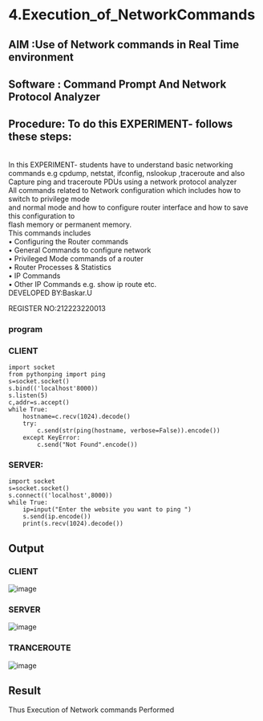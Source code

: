 # 4.Execution_of_NetworkCommands
## AIM :Use of Network commands in Real Time environment
## Software : Command Prompt And Network Protocol Analyzer
## Procedure: To do this EXPERIMENT- follows these steps:
<BR>
In this EXPERIMENT- students have to understand basic networking commands e.g cpdump, netstat, ifconfig, nslookup ,traceroute and also Capture ping and traceroute PDUs using a network protocol analyzer 
<BR>
All commands related to Network configuration which includes how to switch to privilege mode
<BR>
and normal mode and how to configure router interface and how to save this configuration to
<BR>
flash memory or permanent memory.
<BR>
This commands includes
<BR>
• Configuring the Router commands
<BR>
• General Commands to configure network
<BR>
• Privileged Mode commands of a router 
<BR>
• Router Processes & Statistics
<BR>
• IP Commands
<BR>
• Other IP Commands e.g. show ip route etc.
<BR>
DEVELOPED BY:Baskar.U


REGISTER NO:212223220013

### program
### CLIENT
```
import socket 
from pythonping import ping 
s=socket.socket() 
s.bind(('localhost'8000)) 
s.listen(5) 
c,addr=s.accept() 
while True: 
    hostname=c.recv(1024).decode() 
    try: 
        c.send(str(ping(hostname, verbose=False)).encode()) 
    except KeyError: 
        c.send("Not Found".encode())
```
### SERVER:
```
import socket 
s=socket.socket() 
s.connect(('localhost',8000)) 
while True: 
    ip=input("Enter the website you want to ping ") 
    s.send(ip.encode()) 
    print(s.recv(1024).decode())
```

## Output
### CLIENT
![image](https://github.com/BaskarUmapathi/4.Execution_of_NetworkCommends/assets/151434098/f1f3f3c3-fc8d-4588-8543-99762d0a0f04)


### SERVER
![image](https://github.com/BaskarUmapathi/4.Execution_of_NetworkCommends/assets/151434098/797028c1-65fa-4ffe-8f91-7280b4bf4e3b)

### TRANCEROUTE
![image](https://github.com/BaskarUmapathi/4.Execution_of_NetworkCommends/assets/151434098/466b1f74-8593-4e88-9169-543e3283a7d9)



## Result
Thus Execution of Network commands Performed 
